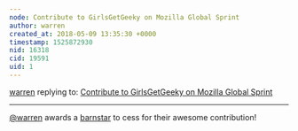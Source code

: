 ```yaml
---
node: Contribute to GirlsGetGeeky on Mozilla Global Sprint
author: warren
created_at: 2018-05-09 13:35:30 +0000
timestamp: 1525872930
nid: 16318
cid: 19591
uid: 1
---
```




[warren](../profile/warren) replying to: [Contribute to GirlsGetGeeky on Mozilla Global Sprint](../notes/cess/05-09-2018/contribute-to-girlsgetgeeky-on-mozilla-global-sprint)

----
[@warren](/profile/warren) awards a <a href="//publiclab.org/wiki/barnstars">barnstar</a> to cess for their awesome contribution!